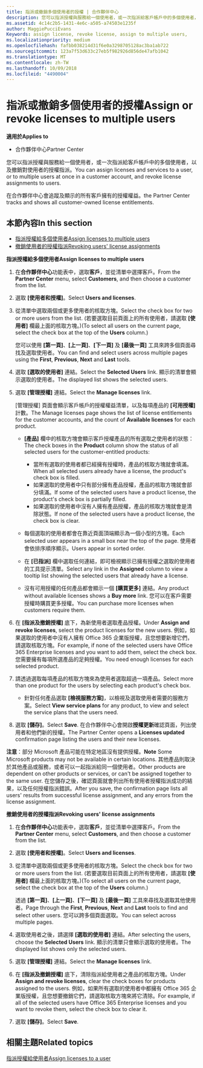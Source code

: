 ```yaml
---
title: 指派或撤銷多個使用者的授權 | 合作夥伴中心
description: 您可以指派授權與服務給一個使用者，或一次指派給客戶帳戶中的多個使用者，以及撤銷對使用者的授權指派。
ms.assetid: 4c14c2b5-1431-4e6c-a505-a74503e1235f
author: MaggiePucciEvans
Keywords: assign license, revoke license, assign to multiple users,
ms.localizationpriority: medium
ms.openlocfilehash: fafbb038214d31f6e0a3298705128ac3ba1ab722
ms.sourcegitcommit: 123a7f53d633c27eb5f982926d856de47afb1042
ms.translationtype: MT
ms.contentlocale: zh-TW
ms.lasthandoff: 10/09/2018
ms.locfileid: "4490004"
---
```

# <a name="assign-or-revoke-licenses-to-multiple-users"></a><span data-ttu-id="03b23-103">指派或撤銷多個使用者的授權</span><span class="sxs-lookup"><span data-stu-id="03b23-103">Assign or revoke licenses to multiple users</span></span>

**<span data-ttu-id="03b23-104">適用於</span><span class="sxs-lookup"><span data-stu-id="03b23-104">Applies to</span></span>**

-  <span data-ttu-id="03b23-105">合作夥伴中心</span><span class="sxs-lookup"><span data-stu-id="03b23-105">Partner Center</span></span>

<span data-ttu-id="03b23-106">您可以指派授權與服務給一個使用者，或一次指派給客戶帳戶中的多個使用者，以及撤銷對使用者的授權指派。</span><span class="sxs-lookup"><span data-stu-id="03b23-106">You can assign licenses and services to a user, or to multiple users at once in a customer account, and revoke license assignments to users.</span></span>

<span data-ttu-id="03b23-107">在合作夥伴中心會追蹤及顯示的所有客戶擁有的授權權益。</span><span class="sxs-lookup"><span data-stu-id="03b23-107">the Partner Center tracks and shows all customer-owned license entitlements.</span></span>

## <a name="in-this-section"></a><span data-ttu-id="03b23-108">本節內容</span><span class="sxs-lookup"><span data-stu-id="03b23-108">In this section</span></span>


-   [<span data-ttu-id="03b23-109">指派授權給多個使用者</span><span class="sxs-lookup"><span data-stu-id="03b23-109">Assign licenses to multiple users</span></span>](#assign-licenses-to-groups)
-   [<span data-ttu-id="03b23-110">撤銷使用者的授權指派</span><span class="sxs-lookup"><span data-stu-id="03b23-110">Revoking users' license assignments</span></span>](#revoking-licenses)

<a href="" id="assign-licenses-to-groups"></a>
<span data-ttu-id="03b23-111">**指派授權給多個使用者**</span><span class="sxs-lookup"><span data-stu-id="03b23-111">**Assign licenses to multiple users**</span></span>

1.  <span data-ttu-id="03b23-112">在**合作夥伴中心**功能表中，選取**客戶**，並從清單中選擇客戶。</span><span class="sxs-lookup"><span data-stu-id="03b23-112">From the **Partner Center** menu, select **Customers**, and then choose a customer from the list.</span></span>
2.  <span data-ttu-id="03b23-113">選取 **\[使用者和授權\]**。</span><span class="sxs-lookup"><span data-stu-id="03b23-113">Select **Users and licenses**.</span></span>
3.  <span data-ttu-id="03b23-114">從清單中選取兩個或更多使用者的核取方塊。</span><span class="sxs-lookup"><span data-stu-id="03b23-114">Select the check box for two or more users from the list.</span></span> <span data-ttu-id="03b23-115">(若要選取目前頁面上的所有使用者，請選取 **\[使用者\]** 欄最上面的核取方塊。)</span><span class="sxs-lookup"><span data-stu-id="03b23-115">(To select all users on the current page, select the check box at the top of the **Users** column.)</span></span>

    <span data-ttu-id="03b23-116">您可以使用 **\[第一頁\]**、**\[上一頁\]**、**\[下一頁\]** 及 **\[最後一頁\]** 工具來跨多個頁面尋找及選取使用者。</span><span class="sxs-lookup"><span data-stu-id="03b23-116">You can find and select users across multiple pages using the **First**, **Previous**, **Next** and **Last** tools.</span></span>

4.  <span data-ttu-id="03b23-117">選取 **\[選取的使用者\]** 連結。</span><span class="sxs-lookup"><span data-stu-id="03b23-117">Select the **Selected Users** link.</span></span> <span data-ttu-id="03b23-118">顯示的清單會顯示選取的使用者。</span><span class="sxs-lookup"><span data-stu-id="03b23-118">The displayed list shows the selected users.</span></span>
5.  <span data-ttu-id="03b23-119">選取 **\[管理授權\]** 連結。</span><span class="sxs-lookup"><span data-stu-id="03b23-119">Select the **Manage licenses** link.</span></span>

    <span data-ttu-id="03b23-120">\[管理授權\] 頁面會顯示客戶帳戶的授權權益清單，以及每項產品的 **\[可用授權\]** 計數。</span><span class="sxs-lookup"><span data-stu-id="03b23-120">The Manage licenses page shows the list of license entitlements for the customer accounts, and the count of **Available licenses** for each product.</span></span>

    -   <span data-ttu-id="03b23-121">**\[產品\]** 欄中的核取方塊會顯示客戶授權產品的所有選取之使用者的狀態：</span><span class="sxs-lookup"><span data-stu-id="03b23-121">The check boxes in the **Product** column show the status of all selected users for the customer-entitled products:</span></span>

        -   <span data-ttu-id="03b23-122">當所有選取的使用者都已經擁有授權時，產品的核取方塊就會填滿。</span><span class="sxs-lookup"><span data-stu-id="03b23-122">When all selected users already have a license, the product's check box is filled.</span></span>
        -   <span data-ttu-id="03b23-123">如果選取的使用者中只有部分擁有產品授權，產品的核取方塊就會部分填滿。</span><span class="sxs-lookup"><span data-stu-id="03b23-123">If some of the selected users have a product license, the product's check box is partially filled.</span></span>
        -   <span data-ttu-id="03b23-124">如果選取的使用者中沒有人擁有產品授權，產品的核取方塊就會是清除狀態。</span><span class="sxs-lookup"><span data-stu-id="03b23-124">If none of the selected users have a product license, the check box is clear.</span></span>
    -   <span data-ttu-id="03b23-125">每個選取的使用者都會在靠近頁面頂端顯示為一個小型的方塊。</span><span class="sxs-lookup"><span data-stu-id="03b23-125">Each selected user appears in a small box near the top of the page.</span></span> <span data-ttu-id="03b23-126">使用者會依排序順序顯示。</span><span class="sxs-lookup"><span data-stu-id="03b23-126">Users appear in sorted order.</span></span>

    -   <span data-ttu-id="03b23-127">在 **\[已指派\]** 欄中選取任何連結，即可檢視顯示已擁有授權之選取的使用者的工具提示清單。</span><span class="sxs-lookup"><span data-stu-id="03b23-127">Select any link in the **Assigned** column to view a tooltip list showing the selected users that already have a license.</span></span>

    -   <span data-ttu-id="03b23-128">沒有可用授權的任何產品都會顯示一個 **\[購買更多\]** 連結。</span><span class="sxs-lookup"><span data-stu-id="03b23-128">Any product without available licenses shows a **Buy more** link.</span></span> <span data-ttu-id="03b23-129">您可以在客戶需要授權時購買更多授權。</span><span class="sxs-lookup"><span data-stu-id="03b23-129">You can purchase more licenses when customers require them.</span></span>

6.  <span data-ttu-id="03b23-130">在 **\[指派及撤銷授權\]** 底下，為新使用者選取產品授權。</span><span class="sxs-lookup"><span data-stu-id="03b23-130">Under **Assign and revoke licenses**, select the product licenses for the new users.</span></span> <span data-ttu-id="03b23-131">例如，如果選取的使用者中沒有人擁有 Office 365 企業版授權，且您想要新增它們，請選取核取方塊。</span><span class="sxs-lookup"><span data-stu-id="03b23-131">For example, if none of the selected users have Office 365 Enterprise licenses and you want to add them, select the check box.</span></span> <span data-ttu-id="03b23-132">您需要擁有每項所選產品的足夠授權。</span><span class="sxs-lookup"><span data-stu-id="03b23-132">You need enough licenses for each selected product.</span></span>
7.  <span data-ttu-id="03b23-133">請透過選取每項產品的核取方塊來為使用者選取超過一項產品。</span><span class="sxs-lookup"><span data-stu-id="03b23-133">Select more than one product for the users by selecting each product's check box.</span></span>
    -   <span data-ttu-id="03b23-134">針對任何產品選取 **\[檢視服務方案\]**，以檢視及選取使用者需要的服務方案。</span><span class="sxs-lookup"><span data-stu-id="03b23-134">Select **View service plans** for any product, to view and select the service plans that the users need.</span></span>

8.  <span data-ttu-id="03b23-135">選取 **\[儲存\]**。</span><span class="sxs-lookup"><span data-stu-id="03b23-135">Select **Save**.</span></span> <span data-ttu-id="03b23-136">在合作夥伴中心會開啟**授權更新**確認頁面，列出使用者和他們新的授權。</span><span class="sxs-lookup"><span data-stu-id="03b23-136">The Partner Center opens a **Licenses updated** confirmation page listing the users and their new licenses.</span></span>

<span data-ttu-id="03b23-137">**注意**：部分 Microsoft 產品可能在特定地區沒有提供授權。</span><span class="sxs-lookup"><span data-stu-id="03b23-137">**Note**  Some Microsoft products may not be available in certain locations.</span></span> <span data-ttu-id="03b23-138">其他產品則取決於其他產品或服務，或者可以一起指派給同一個使用者。</span><span class="sxs-lookup"><span data-stu-id="03b23-138">Other products are dependent on other products or services, or can't be assigned together to the same user.</span></span> <span data-ttu-id="03b23-139">在您儲存之後，確認頁面就會列出所有使用者授權指派成功的結果，以及任何授權指派錯誤。</span><span class="sxs-lookup"><span data-stu-id="03b23-139">After you save, the confirmation page lists all users' results from successful license assignment, and any errors from the license assignment.</span></span>

 

<a href="" id="revoking-licenses"></a>
<span data-ttu-id="03b23-140">**撤銷使用者的授權指派**</span><span class="sxs-lookup"><span data-stu-id="03b23-140">**Revoking users' license assignments**</span></span>

1.  <span data-ttu-id="03b23-141">在**合作夥伴中心**功能表中，選取**客戶**，並從清單中選擇客戶。</span><span class="sxs-lookup"><span data-stu-id="03b23-141">From the **Partner Center** menu, select **Customers**, and then choose a customer from the list.</span></span>
2.  <span data-ttu-id="03b23-142">選取 **\[使用者和授權\]**。</span><span class="sxs-lookup"><span data-stu-id="03b23-142">Select **Users and licenses**.</span></span>
3.  <span data-ttu-id="03b23-143">從清單中選取兩個或更多使用者的核取方塊。</span><span class="sxs-lookup"><span data-stu-id="03b23-143">Select the check box for two or more users from the list.</span></span> <span data-ttu-id="03b23-144">(若要選取目前頁面上的所有使用者，請選取 **\[使用者\]** 欄最上面的核取方塊。)</span><span class="sxs-lookup"><span data-stu-id="03b23-144">(To select all users on the current page, select the check box at the top of the **Users** column.)</span></span>

    <span data-ttu-id="03b23-145">透過 **\[第一頁\]**、**\[上一頁\]**、**\[下一頁\]** 及 **\[最後一頁\]** 工具來尋找及選取其他使用者。</span><span class="sxs-lookup"><span data-stu-id="03b23-145">Page through the **First**, **Previous**, **Next** and **Last** tools to find and select other users.</span></span> <span data-ttu-id="03b23-146">您可以跨多個頁面選取。</span><span class="sxs-lookup"><span data-stu-id="03b23-146">You can select across multiple pages.</span></span>

4.  <span data-ttu-id="03b23-147">選取使用者之後，請選擇 **\[選取的使用者\]** 連結。</span><span class="sxs-lookup"><span data-stu-id="03b23-147">After selecting the users, choose the **Selected Users** link.</span></span> <span data-ttu-id="03b23-148">顯示的清單只會顯示選取的使用者。</span><span class="sxs-lookup"><span data-stu-id="03b23-148">The displayed list shows only the selected users.</span></span>
5.  <span data-ttu-id="03b23-149">選取 **\[管理授權\]** 連結。</span><span class="sxs-lookup"><span data-stu-id="03b23-149">Select the **Manage licenses** link.</span></span>
6.  <span data-ttu-id="03b23-150">在 **\[指派及撤銷授權\]** 底下，清除指派給使用者之產品的核取方塊。</span><span class="sxs-lookup"><span data-stu-id="03b23-150">Under **Assign and revoke licenses**, clear the check boxes for products assigned to the users.</span></span> <span data-ttu-id="03b23-151">例如，如果所有選取的使用者中都擁有 Office 365 企業版授權，且您想要撤銷它們，請選取核取方塊來將它清除。</span><span class="sxs-lookup"><span data-stu-id="03b23-151">For example, if all of the selected users have Office 365 Enterprise licenses and you want to revoke them, select the check box to clear it.</span></span>
7.  <span data-ttu-id="03b23-152">選取 **\[儲存\]**。</span><span class="sxs-lookup"><span data-stu-id="03b23-152">Select **Save**.</span></span>

## <a name="related-topics"></a><span data-ttu-id="03b23-153">相關主題</span><span class="sxs-lookup"><span data-stu-id="03b23-153">Related topics</span></span>


[<span data-ttu-id="03b23-154">指派授權給使用者</span><span class="sxs-lookup"><span data-stu-id="03b23-154">Assign licenses to a user</span></span>](assign-licenses-to-users.md)

 

 



